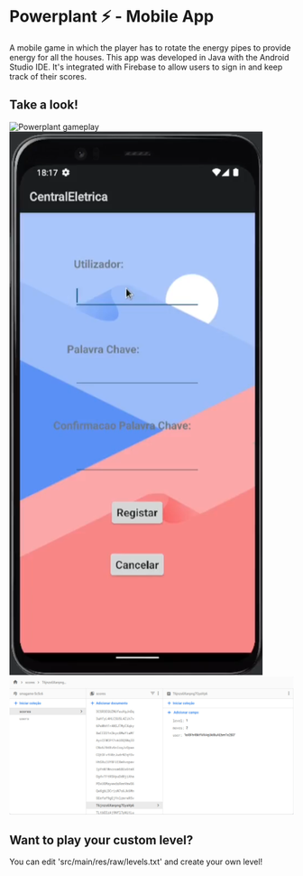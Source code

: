 # Powerplant ⚡ - Mobile App 
A mobile game in which the player has to rotate the energy pipes to provide energy for all the houses.
This app was developed in Java with the Android Studio IDE.
It's integrated with Firebase to allow users to sign in and keep track of their scores.

## Take a look!
![Powerplant gameplay](Images/gameplay.gif)
![Powerplant login](Images/login.png)
![Powerplant scores](Images/scores.png)

## Want to play your custom level?
You can edit 'src/main/res/raw/levels.txt' and create your own level!

